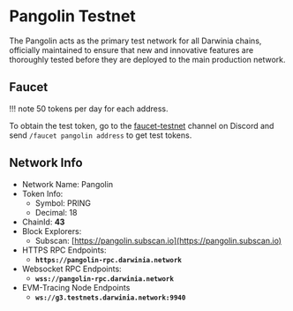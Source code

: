 # Pangolin Testnet

The Pangolin acts as the primary test network for all Darwinia chains, officially maintained to ensure that new and innovative features are thoroughly tested before they are deployed to the main production network.


## Faucet

!!! note
    50 tokens per day for each address.

To obtain the test token, go to the [faucet-testnet](https://discord.com/channels/456092011347443723/1115885903605411850) channel on Discord and send `/faucet pangolin address` to get test tokens.

## Network Info

- Network Name: Pangolin
- Token Info: 
    - Symbol: PRING
    - Decimal: 18
- ChainId: **43**
- Block Explorers:
    - Subscan: [https://pangolin.subscan.io](https://pangolin.subscan.io)
- HTTPS RPC Endpoints:
    - **`https://pangolin-rpc.darwinia.network`**
- Websocket RPC Endpoints:
    - **`wss://pangolin-rpc.darwinia.network`**
- EVM-Tracing Node Endpoints
    - **`ws://g3.testnets.darwinia.network:9940`**